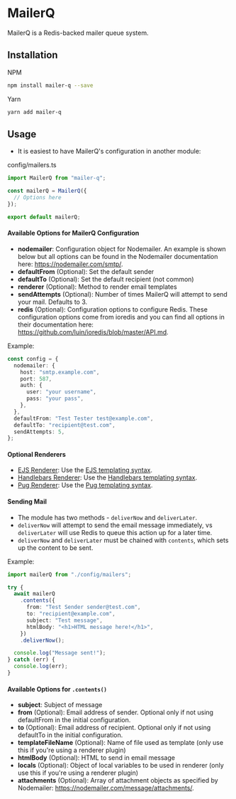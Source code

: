 # MailerQ

MailerQ is a Redis-backed mailer queue system.

## Installation

NPM

```bash
npm install mailer-q --save
```

Yarn

```bash
yarn add mailer-q
```

## Usage

- It is easiest to have MailerQ's configuration in another module:

config/mailers.ts

```typescript
import MailerQ from "mailer-q";

const mailerQ = MailerQ({
  // Options here
});

export default mailerQ;
```

#### Available Options for MailerQ Configuration

- **nodemailer**: Configuration object for Nodemailer. An example is shown below but all options can be found in the Nodemailer documentation here: https://nodemailer.com/smtp/.
- **defaultFrom** (Optional): Set the default sender
- **defaultTo** (Optional): Set the default recipient (not common)
- **renderer** (Optional): Method to render email templates
- **sendAttempts** (Optional): Number of times MailerQ will attempt to send your mail. Defaults to 3.
- **redis** (Optional): Configuration options to configure Redis. These configuration options come from ioredis and you can find all options in their documentation here: https://github.com/luin/ioredis/blob/master/API.md.

Example:

```typescript
const config = {
  nodemailer: {
    host: "smtp.example.com",
    port: 587,
    auth: {
      user: "your username",
      pass: "your pass",
    },
  },
  defaultFrom: "Test Tester test@example.com",
  defaultTo: "recipient@test.com",
  sendAttempts: 5,
};
```

#### Optional Renderers

- [EJS Renderer](https://github.com/mailer-q/mailer-q-ejs): Use the [EJS templating syntax](https://ejs.co/).
- [Handlebars Renderer](https://github.com/mailer-q/mailer-q-handlebars): Use the [Handlebars templating syntax](http://handlebarsjs.com/).
- [Pug Renderer](https://github.com/mailer-q/mailer-q-pug): Use the [Pug templating syntax](https://pugjs.org/api/getting-started.html).

#### Sending Mail

- The module has two methods - `deliverNow` and `deliverLater`.
- `deliverNow` will attempt to send the email message immediately, vs `deliverLater` will use Redis to queue this action up for a later time.
- `deliverNow` and `deliverLater` must be chained with `contents`, which sets up the content to be sent.

Example:

```typescript
import mailerQ from "./config/mailers";

try {
  await mailerQ
    .contents({
      from: "Test Sender sender@test.com",
      to: "recipient@example.com",
      subject: "Test message",
      htmlBody: "<h1>HTML message here!</h1>",
    })
    .deliverNow();

  console.log("Message sent!");
} catch (err) {
  console.log(err);
}
```

#### Available Options for `.contents()`

- **subject**: Subject of message
- **from** (Optional): Email address of sender. Optional only if not using defaultFrom in the initial configuration.
- **to** (Optional): Email address of recipient. Optional only if not using defaultTo in the initial configuration.
- **templateFileName** (Optional): Name of file used as template (only use this if you're using a renderer plugin)
- **htmlBody** (Optional): HTML to send in email message
- **locals** (Optional): Object of local variables to be used in renderer (only use this if you're using a renderer plugin)
- **attachments** (Optional): Array of attachment objects as specified by Nodemailer: https://nodemailer.com/message/attachments/.
